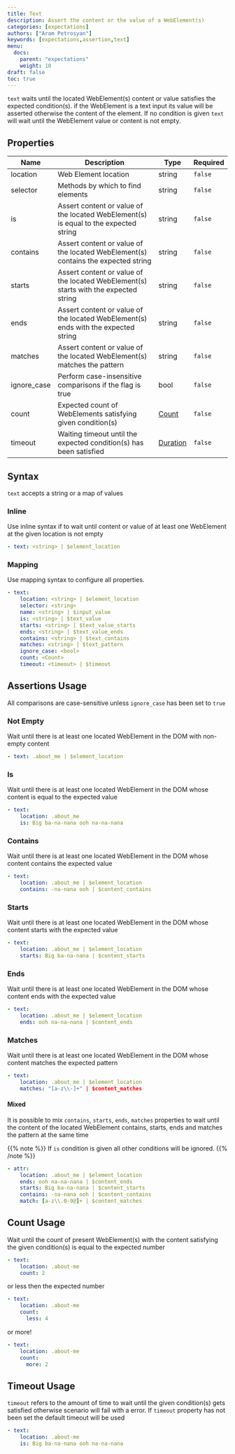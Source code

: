 ```yaml
---
title: Text
description: Assert the content or the value of a WebElement(s)
categories: [expectations]
authors: ["Aram Petrosyan"]
keywords: [expectations,assertion,text]
menu:
  docs:
    parent: "expectations"
    weight: 10
draft: false
toc: true    
---
```


`text` waits until the located WebElement(s) content or value satisfies the expected condition(s).
if the WebElement is a text input its value will be asserted otherwise the content of the element.
If no condition is given `text` will wait until the WebElement value or content is not empty.

## Properties

Name|Description|Type|Required
---|---|---|---
location|Web Element location|string|`false`
selector|Methods by which to find elements|string|`false`
is|Assert content or value of the located WebElement(s) is equal to the expected string|string|`false`
contains|Assert content or value of the located WebElement(s) contains the expected string|string|`false`
starts|Assert content or value of the located WebElement(s) starts with the expected string|string|`false`
ends|Assert content or value of the located WebElement(s) ends with the expected string|string|`false`
matches|Assert content or value of the located WebElement(s) matches the pattern|string|`false`
ignore_case|Perform case-insensitive comparisons if the flag is true|bool|`false`
count|Expected count of WebElements satisfying given condition(s)|[Count](/count)|`false`
timeout|Waiting timeout until the expected condition(s) has been satisfied|[Duration](/duration)|`false`

## Syntax

`text` accepts a string or a map of values

### Inline

Use inline syntax if to wait until content or value of at least one WebElement at the given location is not empty

```yaml
- text: <string> | $element_location
```

### Mapping

Use mapping syntax to configure all properties.

```yaml
- text:
    location: <string> | $element_location
    selector: <string>
    name: <string> | $input_value
    is: <string> | $text_value
    starts: <string> | $text_value_starts
    ends: <string> | $text_value_ends
    contains: <string> | $text_contains
    matches: <string> | $text_pattern
    ignore_case: <bool>
    count: <Count>
    timeout: <timeout> | $timeout
```

## Assertions Usage

All comparisons are case-sensitive unless `ignore_case` has been set to `true`

### Not Empty

Wait until there is at least one located WebElement in the DOM with non-empty content

```yaml
- text: .about_me | $element_location
```

### Is

Wait until there is at least one located WebElement in the DOM whose content is equal to the expected value

```yaml
- text:
    location: .about_me
    is: Big ba-na-nana ooh na-na-nana
```

### Contains

Wait until there is at least one located WebElement in the DOM whose content contains the expected value

```yaml
- text:
    location: .about_me | $element_location
    contains: -na-nana ooh | $content_contains
```

### Starts

Wait until there is at least one located WebElement in the DOM whose content starts with the expected value

```yaml
- text:
    location: .about_me | $element_location
    starts: Big ba-na-nana | $content_starts
```

### Ends

Wait until there is at least one located WebElement in the DOM whose content ends with the expected value

```yaml
- text:
    location: .about_me | $element_location
    ends: ooh na-na-nana | $content_ends
```

### Matches

Wait until there is at least one located WebElement in the DOM whose content matches the expected pattern

```yaml
- text:
    location: .about_me | $element_location
    matches: "[a-z\\-]+" | $content_matches
```

#### Mixed

It is possible to mix `contains`, `starts`, `ends`, `matches` properties to wait until
the content of the located WebElement contains, starts, ends and matches the pattern
at the same time

{{% note %}}
If `is` condition is given all other conditions will be ignored.
{{% /note %}}

```yaml
- attr:
    location: .about_me | $element_location
    ends: ooh na-na-nana | $content_ends
    starts: Big ba-na-nana | $content_starts
    contains: -na-nana ooh | $content_contains
    match: [a-z\\.0-9@]+ | $content_matches
```

## Count Usage

Wait until the count of present WebElement(s) with the content satisfying the given condition(s) is equal to the expected number

```yaml
- text:
    location: .about-me
    count: 2
```

or less then the expected number

```yaml
- text:
    location: .about-me
    count:
      less: 4
```

or more!

```yaml
- text:
    location: .about-me
    count:
      more: 2
```

## Timeout Usage

`timeout` refers to the amount of time to wait until the given condition(s) gets satisfied otherwise scenario will fail with a error. If `timeout` property has not been set the default timeout will be used

```yaml
- text:
    location: .about-me
    is: Big ba-na-nana ooh na-na-nana
```
